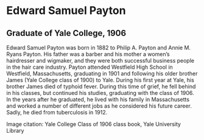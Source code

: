 # Edward Samuel Payton
## Graduate of Yale College, 1906
Edward Samuel Payton was born in 1882 to Philip A. Payton and Annie M. Ryans Payton. His father was a barber and his mother a women’s hairdresser and wigmaker, and they were both successful business people in the hair care industry. 
Payton attended Westfield High School in Westfield, Massachusetts, graduating in 1901 and following his older brother James (Yale College class of 1900) to Yale. During his first year at Yale, his brother James died of typhoid fever. During this time of grief, he fell behind in his classes, but continued his studies, graduating with the class of 1906. In the years after he graduated, he lived with his family in Massachusetts and worked a number of different jobs as he considered his future career. Sadly, he died from tuberculosis in 1912.

Image citation: Yale College Class of 1906 class book, Yale University Library
